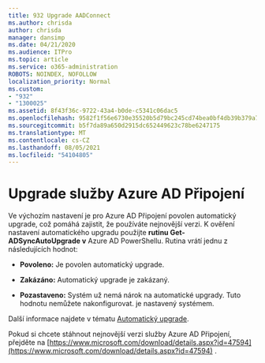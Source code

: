 ```yaml
---
title: 932 Upgrade AADConnect
ms.author: chrisda
author: chrisda
manager: dansimp
ms.date: 04/21/2020
ms.audience: ITPro
ms.topic: article
ms.service: o365-administration
ROBOTS: NOINDEX, NOFOLLOW
localization_priority: Normal
ms.custom:
- "932"
- "1300025"
ms.assetid: 8f43f36c-9722-43a4-b0de-c5341c06dac5
ms.openlocfilehash: 9582f1f56e6730e35520b5d79bc245cd74bea0bf4db39b379a7cd133bafc16ee
ms.sourcegitcommit: b5f7da89a650d2915dc652449623c78be6247175
ms.translationtype: MT
ms.contentlocale: cs-CZ
ms.lasthandoff: 08/05/2021
ms.locfileid: "54104805"
---
```

# <a name="upgrade-azure-ad-connect"></a>Upgrade služby Azure AD Připojení

Ve výchozím nastavení je pro Azure AD Připojení povolen automatický upgrade, což pomáhá zajistit, že používáte nejnovější verzi. K ověření nastavení automatického upgradu použijte **rutinu Get-ADSyncAutoUpgrade v** Azure AD PowerShellu. Rutina vrátí jednu z následujících hodnot:

- **Povoleno:** Je povolen automatický upgrade.

- **Zakázáno:** Automatický upgrade je zakázaný.

- **Pozastaveno:** Systém už nemá nárok na automatické upgrady. Tuto hodnotu nemůžete nakonfigurovat. je nastavený systémem.

Další informace najdete v tématu [Automatický upgrade](https://docs.microsoft.com/azure/active-directory/connect/active-directory-aadconnect-feature-automatic-upgrade).

Pokud si chcete stáhnout nejnovější verzi služby Azure AD Připojení, přejděte na [https://www.microsoft.com/download/details.aspx?id=47594](https://www.microsoft.com/download/details.aspx?id=47594) .
